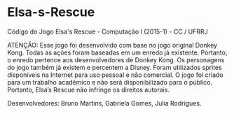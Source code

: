 # Elsa-s-Rescue
Código do Jogo Elsa's Rescue - Computação I (2015-1) - CC / UFRRJ 

ATENÇÃO: Esse jogo foi desenvolvido com base no jogo original Donkey Kong. Todas as ações foram baseadas em um enredo já existente. Portanto, o enredo pertence aos desenvolvedores de Donkey Kong. Os personagens do jogo também já existem e percentem a Disney. Foram utilizados sprites disponíveis na Internet para uso pessoal e não comercial. O jogo foi criado para um trabalho acadêmico e não será disponibilizado para o público. Portanto, Elsa’s Rescue não infringe os direitos autorais.

Desenvolvedores: Bruno Martins, Gabriela Gomes, Julia Rodrigues.
